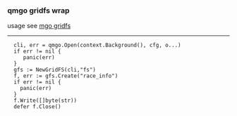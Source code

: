 ### qmgo gridfs wrap

usage see [mgo gridfs](https://pkg.go.dev/github.com/globalsign/mgo#GridFS)

--- 


```
  cli, err = qmgo.Open(context.Background(), cfg, o...)
  if err != nil {
     panic(err)
  }
  gfs := NewGridFS(cli,"fs")
  f, err := gfs.Create("race_info")
  if err != nil {
    panic(err)
  }
  f.Write([]byte(str))
  defer f.Close()

```

